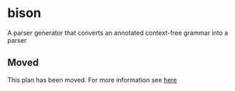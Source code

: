 # bison

A parser generator that converts an annotated context-free grammar into a parser

## Moved

This plan has been moved. For more information see [here](https://github.com/habitat-sh/core-plans#additional-plans)
